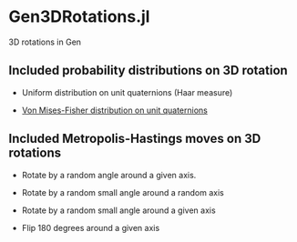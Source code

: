 # Gen3DRotations.jl
3D rotations in Gen

## Included probability distributions on 3D rotation

- Uniform distribution on unit quaternions (Haar measure)

- [Von Mises-Fisher distribution on unit quaternions](https://en.wikipedia.org/wiki/Von_Mises%E2%80%93Fisher_distribution)

## Included Metropolis-Hastings moves on 3D rotations

- Rotate by a random angle around a given axis.

- Rotate by a random small angle around a random axis

- Rotate by a random small angle around a given axis

- Flip 180 degrees around a given axis
